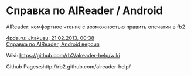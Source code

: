 Справка по AlReader / Android
=============

AlReader: комфортное чтение с возможностью править опечатки в fb2

[4pda.ru: Jitakusu, 21.02.2013, 00:38](http://4pda.ru/forum/index.php?showtopic=340035&st=10920#entry19757407)  
[Справка по AlReader, Android версия](https://docs.google.com/document/d/1hA2MGm2KCeIFvDnNyuMdmPUyjbA5ETRRslviGZv0HeE/pub)

Wiki: https://github.com/rb2/alreader-help/wiki

Github Pages:shttp://rb2.github.com/alreader-help/
